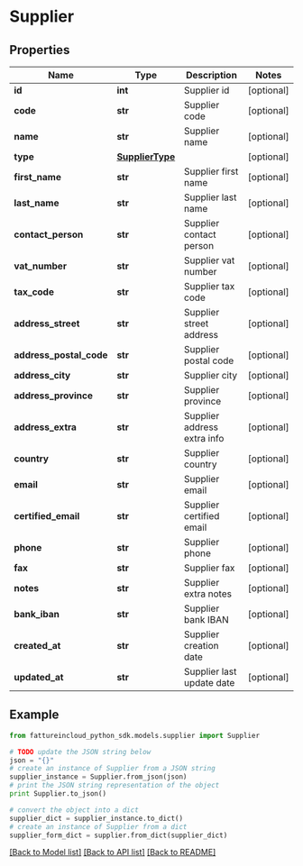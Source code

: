 # Supplier


## Properties
Name | Type | Description | Notes
------------ | ------------- | ------------- | -------------
**id** | **int** | Supplier id | [optional] 
**code** | **str** | Supplier code | [optional] 
**name** | **str** | Supplier name | [optional] 
**type** | [**SupplierType**](SupplierType.md) |  | [optional] 
**first_name** | **str** | Supplier first name | [optional] 
**last_name** | **str** | Supplier last name | [optional] 
**contact_person** | **str** | Supplier contact person | [optional] 
**vat_number** | **str** | Supplier vat number | [optional] 
**tax_code** | **str** | Supplier tax code | [optional] 
**address_street** | **str** | Supplier street address | [optional] 
**address_postal_code** | **str** | Supplier postal code | [optional] 
**address_city** | **str** | Supplier city | [optional] 
**address_province** | **str** | Supplier province | [optional] 
**address_extra** | **str** | Supplier address extra info | [optional] 
**country** | **str** | Supplier country | [optional] 
**email** | **str** | Supplier email | [optional] 
**certified_email** | **str** | Supplier certified email | [optional] 
**phone** | **str** | Supplier phone | [optional] 
**fax** | **str** | Supplier fax | [optional] 
**notes** | **str** | Supplier extra notes | [optional] 
**bank_iban** | **str** | Supplier bank IBAN | [optional] 
**created_at** | **str** | Supplier creation date | [optional] 
**updated_at** | **str** | Supplier last update date | [optional] 

## Example

```python
from fattureincloud_python_sdk.models.supplier import Supplier

# TODO update the JSON string below
json = "{}"
# create an instance of Supplier from a JSON string
supplier_instance = Supplier.from_json(json)
# print the JSON string representation of the object
print Supplier.to_json()

# convert the object into a dict
supplier_dict = supplier_instance.to_dict()
# create an instance of Supplier from a dict
supplier_form_dict = supplier.from_dict(supplier_dict)
```
[[Back to Model list]](../README.md#documentation-for-models) [[Back to API list]](../README.md#documentation-for-api-endpoints) [[Back to README]](../README.md)


